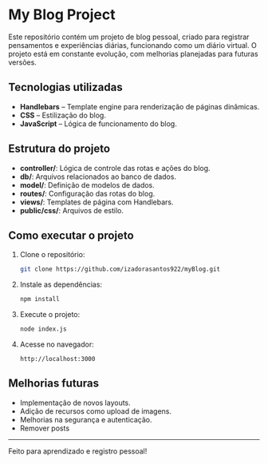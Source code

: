 # My Blog Project

Este repositório contém um projeto de blog pessoal, criado para registrar pensamentos e experiências diárias, funcionando como um diário virtual. O projeto está em constante evolução, com melhorias planejadas para futuras versões.

## Tecnologias utilizadas

- **Handlebars** – Template engine para renderização de páginas dinâmicas.
- **CSS** – Estilização do blog.
- **JavaScript** – Lógica de funcionamento do blog.

## Estrutura do projeto

- **controller/**: Lógica de controle das rotas e ações do blog.
- **db/**: Arquivos relacionados ao banco de dados.
- **model/**: Definição de modelos de dados.
- **routes/**: Configuração das rotas do blog.
- **views/**: Templates de página com Handlebars.
- **public/css/**: Arquivos de estilo.

## Como executar o projeto

1. Clone o repositório:
   ```bash
   git clone https://github.com/izadorasantos922/myBlog.git
   ```
2. Instale as dependências:
   ```bash
   npm install
   ```
3. Execute o projeto:
   ```bash
   node index.js
   ```
4. Acesse no navegador:  
   ```
   http://localhost:3000
   ```

## Melhorias futuras

- Implementação de novos layouts.
- Adição de recursos como upload de imagens.
- Melhorias na segurança e autenticação.
- Remover posts

---

Feito para aprendizado e registro pessoal!
